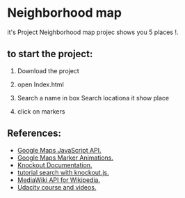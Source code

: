 Neighborhood map 
===============================

it's Project Neighborhood map projec shows you 5 places !.

## to start the project:

1. Download the project

2. open Index.html

3. Search a name in box Search locationa it show place
4. click on markers
## References:

*   [Google Maps JavaScript API.](https://developers.google.com/maps/documentation/javascript/)
*   [Google Maps Marker Animations.](https://developers.google.com/maps/documentation/javascript/examples/marker-animations)
*   [Knockout Documentation.](http://knockoutjs.com/documentation/introduction.html)
*   [tutorial search with knockout.js.](http://knockoutjs.com/documentation/introduction.html)
*   [MediaWiki API for Wikipedia.](https://www.mediawiki.org/wiki/API:Main_page)
*   [Udacity course and videos.](https://www.udacity.com/course/front-end-web-developer-nanodegree--nd001)